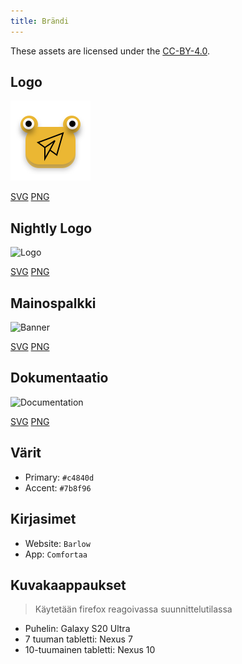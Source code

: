 ```yaml
---
title: Brändi
---
```


These assets are licensed under the [CC-BY-4.0](https://github.com/LinwoodDev/Butterfly/blob/develop/BRANDING_LICENSE).

## Logo

![Logo](/img/logo.svg)

[SVG](/img/logo.svg) [PNG](/img/logo.png)

## Nightly Logo

![Logo](/img/nightly.svg)

[SVG](/img/nightly.svg) [PNG](/img/nightly.png)

## Mainospalkki

![Banner](/img/banner.svg)

[SVG](/img/banner.svg) [PNG](/img/banner.png)

## Dokumentaatio

![Documentation](/img/docs.svg)

[SVG](/img/docs.svg) [PNG](/img/docs.png)

## Värit

- Primary: `#c4840d`
- Accent: `#7b8f96`

## Kirjasimet

- Website: `Barlow`
- App: `Comfortaa`

## Kuvakaappaukset

> Käytetään firefox reagoivassa suunnittelutilassa

- Puhelin: Galaxy S20 Ultra
- 7 tuuman tabletti: Nexus 7
- 10-tuumainen tabletti: Nexus 10

